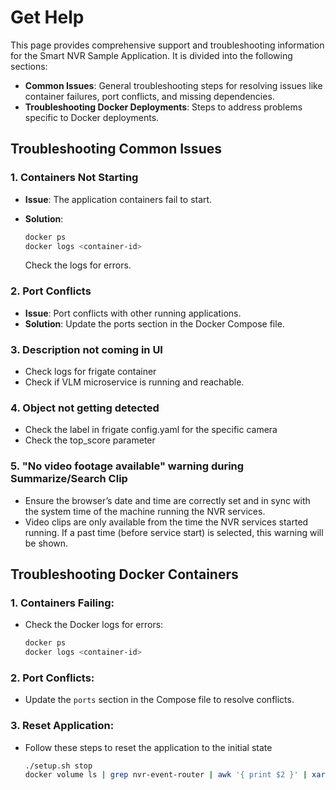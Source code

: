 # Get Help

This page provides comprehensive support and troubleshooting information for the Smart NVR Sample Application. It is divided into the following sections:

  - **Common Issues**: General troubleshooting steps for resolving issues like container failures, port conflicts, and missing dependencies.
  - **Troubleshooting Docker Deployments**: Steps to address problems specific to Docker deployments.

## Troubleshooting Common Issues

### 1. Containers Not Starting
- **Issue**: The application containers fail to start.
- **Solution**:

  ```bash
  docker ps
  docker logs <container-id>
  ```
  Check the logs for errors.

### 2. Port Conflicts
- **Issue**: Port conflicts with other running applications.
- **Solution**: Update the ports section in the Docker Compose file.
  
### 3. Description not coming in UI
- Check logs for frigate container
- Check if VLM microservice is running and reachable.

### 4. Object not getting detected 
- Check the label in frigate config.yaml for the specific camera
- Check the top_score parameter 

### 5. "No video footage available" warning during Summarize/Search Clip
- Ensure the browser’s date and time are correctly set and in sync with the system time of the machine running the NVR services.
- Video clips are only available from the time the NVR services started running. If a past time (before service start) is selected, this warning will be shown.

## Troubleshooting Docker Containers

### 1. Containers Failing:
   - Check the Docker logs for errors:
     ```bash
     docker ps
     docker logs <container-id>
     ```
### 2. Port Conflicts:
   - Update the `ports` section in the Compose file to resolve conflicts.
### 3. Reset Application:
   - Follow these steps to reset the application to the initial state
     ```bash
     ./setup.sh stop
     docker volume ls | grep nvr-event-router | awk '{ print $2 }' | xargs docker volume rm
     ```
<!--
## Support
- **Developer Forum**: Join the community forum
- **Contact Support**: [Support Page](#)
-->
